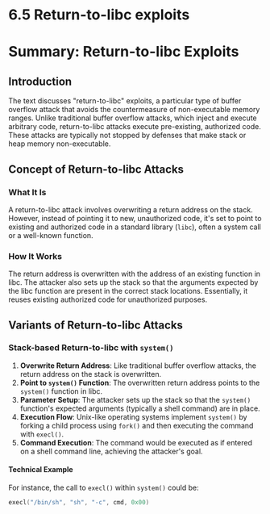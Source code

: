 # 6.5 Return-to-libc exploits

# Summary: Return-to-libc Exploits

## Introduction

The text discusses "return-to-libc" exploits, a particular type of buffer overflow attack that avoids the countermeasure of non-executable memory ranges. Unlike traditional buffer overflow attacks, which inject and execute arbitrary code, return-to-libc attacks execute pre-existing, authorized code. These attacks are typically not stopped by defenses that make stack or heap memory non-executable.

## Concept of Return-to-libc Attacks

### What It Is

A return-to-libc attack involves overwriting a return address on the stack. However, instead of pointing it to new, unauthorized code, it's set to point to existing and authorized code in a standard library (`libc`), often a system call or a well-known function.

### How It Works

The return address is overwritten with the address of an existing function in libc. The attacker also sets up the stack so that the arguments expected by the libc function are present in the correct stack locations. Essentially, it reuses existing authorized code for unauthorized purposes.

## Variants of Return-to-libc Attacks

### Stack-based Return-to-libc with `system()`

1. **Overwrite Return Address**: Like traditional buffer overflow attacks, the return address on the stack is overwritten.
2. **Point to `system()` Function**: The overwritten return address points to the `system()` function in libc.
3. **Parameter Setup**: The attacker sets up the stack so that the `system()` function's expected arguments (typically a shell command) are in place.
4. **Execution Flow**: Unix-like operating systems implement `system()` by forking a child process using `fork()` and then executing the command with `execl()`.
5. **Command Execution**: The command would be executed as if entered on a shell command line, achieving the attacker's goal.

#### Technical Example

For instance, the call to `execl()` within `system()` could be:

```c
execl("/bin/sh", "sh", "-c", cmd, 0x00)

